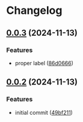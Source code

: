 # Changelog

## [0.0.3](https://github.com/jacob-ebey/release-please-example/compare/release-please-pkg-b-v0.0.2...release-please-pkg-b-v0.0.3) (2024-11-13)


### Features

* proper label ([86d0666](https://github.com/jacob-ebey/release-please-example/commit/86d0666374352c147137a9c5355c5a3d7dd8fa45))

## [0.0.2](https://github.com/jacob-ebey/release-please-example/compare/release-please-pkg-b-v0.0.1...release-please-pkg-b-v0.0.2) (2024-11-13)


### Features

* initial commit ([49bf211](https://github.com/jacob-ebey/release-please-example/commit/49bf211f9e4276169e4a44f58b4e1d64f73100ad))
